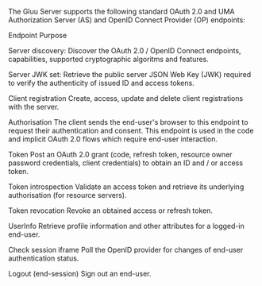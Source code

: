 The Gluu Server supports the following standard OAuth 2.0 and UMA Authorization Server (AS) and OpenID Connect Provider (OP) endpoints:

Endpoint	Purpose

Server discovery: Discover the OAuth 2.0 / OpenID Connect endpoints, capabilities, supported cryptographic algoritms and features.

Server JWK set: Retrieve the public server JSON Web Key (JWK) required to verify the authenticity of issued ID and access tokens.

Client registration	Create, access, update and delete client registrations with the server.

Authorisation	The client sends the end-user's browser to this endpoint to request their authentication and consent. This endpoint is used in the code and implicit OAuth 2.0 flows which require end-user interaction.

Token	Post an OAuth 2.0 grant (code, refresh token, resource owner password credentials, client credentials) to obtain an ID and / or access token.

Token introspection	Validate an access token and retrieve its underlying authorisation (for resource servers).

Token revocation	Revoke an obtained access or refresh token.

UserInfo	Retrieve profile information and other attributes for a logged-in end-user.

Check session iframe	Poll the OpenID provider for changes of end-user authentication status.

Logout (end-session)	Sign out an end-user.
